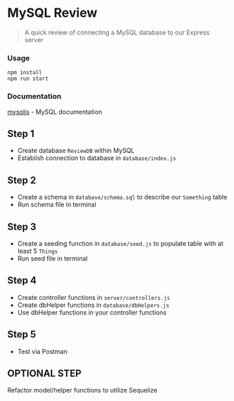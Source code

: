 # MySQL Review
> A quick review of connecting a MySQL database to our Express server

### Usage

```
npm install
npm run start
```

### Documentation
[mysqljs](https://github.com/mysqljs/mysql) - MySQL documentation


## Step 1
* Create database `ReviewDB` within MySQL
* Establish connection to database in `database/index.js`

## Step 2
* Create a schema in `database/schema.sql` to describe our `Something` table
* Run schema file in terminal

## Step 3
* Create a seeding function in `database/seed.js` to populate table with at least 5 `Things`
* Run seed file in terminal

## Step 4
* Create controller functions in `server/controllers.js`
* Create dbHelper functions in `database/dbHelpers.js`
* Use dbHelper functions in your controller functions

## Step 5
* Test via Postman

## OPTIONAL STEP
Refactor model/helper functions to utilize Sequelize

